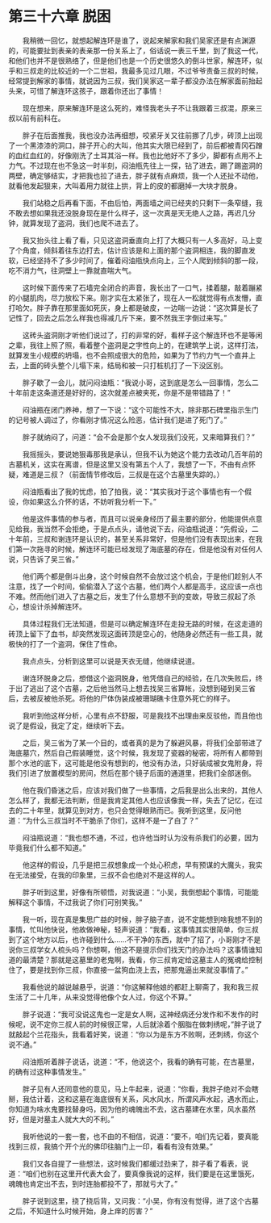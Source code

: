 # 第三十六章 脱困


　　我稍微一回忆，就想起解连环是谁了，说起来解家和我们吴家还是有点渊源的，可能要扯到表亲的表亲那一份关系上了，俗话说一表三千里，到了我这一代，和他们也并不是很熟络了，但是他们也是一个历史很悠久的倒斗世家，解连环，似乎和三叔走的比较近的一个二世祖，我最多见过几眼，不过爷爷责备三叔的时候，经常提到解家的事情，就说因为三叔，我们吴家这一辈子都没办法在解家面前抬起头来，可惜了解连环这孩子，跟着你还出了事情！

　　现在想来，原来解连环是这么死的，难怪我老头子不让我跟着三叔混，原来三叔以前有前科在。

　　胖子在后面推我，我也没办法再细想，咬紧牙关又往前挪了几步，砖顶上出现了一个黑漆漆的洞口，胖子开心的大叫，他其实大限已经到了，前后都被青冈石蹭的血红血红的，好像刚洗了土耳其浴一样。我也比他好不了多少，脚都有点用不上力气。不过现在也不急这一时半刻，闷油瓶先往上一探，钻了进去，踢了踢盗洞的两壁，确定够结实，才把我也拉了进去，胖子就有点麻烦，我一个人还扯不动他，就看他发起狠来，大叫着用力就往上拱，背上的皮的都磨掉一大块才脱身。

　　我们站稳之后再看下面，不由后怕，两面墙之间已经夹的只剩下一条窄缝，我不敢去想如果我还没脱身现在是什么样子，这一次真是天无绝人之路，再迟几分钟，就算发现了盗洞，我们也爬不进去了。

　　我又抬头往上看了看，只见这盗洞垂直向上打了大概只有一人多高好，马上变了个角度，倾斜着往东边打去，估计应该是和上面的那个盗洞相连，我的脚直发软，已经坚持不了多少时间了，催着闷油瓶快点向上，三个人爬到倾斜的那一段，吃不消力气，往洞壁上一靠就直喘大气。

　　这时候下面传来了石墙完全闭合的声音，我长出了一口气，揉着腿，敲着蹦紧的小腿肌肉，尽力放松下来。刚才实在太紧张了，现在人一松就觉得有点发懵，直打哈欠。胖子靠在那里面如死灰，身上都是破皮，一边喘一边说：“这次算是长了记性了，回去之后怎么样我也得减几斤下来，要不然我王字倒过来写。”

　　这砖头盗洞刚才听他们说过了，打的非常的好，看样子这个解连环也不是等闲之辈，我往上照了照，看着整个盗洞是之字性向上的，在建筑学上说，这样打法，就算发生小规模的坍塌，也不会照成很大的危险，如果为了节约力气一个直井上去，上面的砖头整个儿塌下来，结局和被一只打桩机打了一下没区别。

　　胖子歇了一会儿，就问闷油瓶：“我说小哥，这到底是怎么一回事情，怎么二十年前走这条道还是好好的，这次就差点被夹死，你是不是带错路了！”

　　闷油瓶在闭门养神，想了一下说：“这个可能性不大，除非那石碑里指示生门的记号被人调过了，你看刚才情况这么险恶，估计我们是进了死门了。”

　　胖子就纳闷了，问道：“会不会是那个女人发现我们没死，又来暗算我们？”

　　我摇摇头，要说她狠毒那我是承认，但我不认为她这个能力去改动几百年前的古墓机关，这实在离谱，但是这里又没有第五个人了，我想了一下，不由有点怀疑，难道是三叔？（前面情节修改后，三叔是在这个古墓里失踪的。）

　　闷油瓶看出了我的忧虑，拍了拍我，说：“其实我对于这个事情也有一个假设，你如果这么介怀的话，不妨听我分析一下。”

　　他是这件事情的参与者，而且可以说亲身经历了最主要的部分，他能提供点意见给我，我当然不会拒绝，于是点点头，请他说下去，闷油瓶说道：“先假设，二十年前，三叔和谢连环是认识的，甚至关系非常好，但是他们没有表现出来，在我们第一次拖寻的时候，解连环可能已经发现了海底墓的存在，但是他没有对任何人说，只告诉了吴三省。”

　　他们两个都是倒斗出身，这个时候自然不会放过这个机会，于是他们趁别人不注意，找了一个时间，偷偷潜入了这个古墓，他们两个人都是高手，这应该一点也不难。然而他们进入了古墓之后，发生了什么意想不到的变故，导致三叔起了杀心，想设计杀掉解连环。

　　具体过程我们无法知道，但是可以确定解连环在走投无路的时候，在这走道的砖顶上留下了血书，却突然发现这面砖顶是空心的，他随身必然还有一些工具，就极快的打了一个盗洞，保住了性命。

　　我点点头，分析到这里可以说是天衣无缝，他继续说道。

　　谢连环脱身之后，想借这个盗洞脱身，他凭借自己的经验，在几次失败后，终于出了逃出了这个古墓，之后他当然马上想去找吴三省算帐，没想到碰到吴三省后，去被反被他杀死。将他的尸体伪装成被珊瑚礁卡住意外死亡的样子。

　　我听到他这样分析，心里有点不舒服，可是我找不出理由来反驳他，而且他也说了是假设，我定了定，继续听下去。

　　之后，吴三省为了某一个目的，或者真的是为了躲避风暴，将我们全部带进了海底墓穴，然后自己假装睡觉，这个时候，我发现了瓷器的秘密，将所有人都带到那个水池的底下，这可能是他没有想到的，他没有办法，只好装成被女鬼附身，将我们引进了放置模型的房间，然后在那个镜子后面的通道里，把我们全部迷倒。

　　他在我们昏迷之后，应该对我们做了一些事情，之后我是出么出来的，其他人怎么样了，我都无法判断，但是我肯定其他人也应该像我一样，失去了记忆，在过去的二十年里，就算见到对方，也只会觉得眼熟而已。我听到这里，反问他道：“为什么三叔当时不干脆杀了你们，这样不是一了白了？”

　　闷油瓶说道：“我也想不通，不过，也许他当时认为没有杀我们的必要，因为毕竟我们什么都不知道。”

　　他这样的假设，几乎是把三叔想象成一个处心积虑，早有预谋的大魔头，我实在无法接受，在我的印象里，三叔不会也绝对不是这样的人。

　　胖子听到这里，好像有所顿悟，对我说道：“小吴，我倒想起个事情，可能能解释这个事情，不过我说了你们可别笑我。”

　　我一听，现在真是集思广益的时候，胖子脑子直，说不定能想到啥我想不到的事情，忙叫他快说，他故做神秘，轻声说道：“我看，这事情其实很简单，你三叔到了这个地方以后，也许碰到什么……不干净的东西，就中了招了，小哥刚才不是说你三叔学女人梳头吗？你想啊，他这不是提示你们找天门的办法吗？这事情谁知道的最清楚？那就是这墓里的老鬼啊，我看，你三叔肯定给这墓主人的冤魂给控制住了，要是找到你三叔，你直接一盆狗血浇上去，把那鬼逼出来就没事情了。”

　　我看他说的越说越悬乎，说道：“你这解释他娘的都赶上聊斋了，我和我三叔生活了二十几年，从来没觉得他像个女人过，你这个不算。”

　　胖子说道：“我可没说这鬼也一定是女人啊，这神经病还分发作和不发作的时候呢，说不定你三叔人前的时候很正常，人后就涂着个胭脂在做刺绣呢，”胖子说了就敲起个兰花指头，我看着好笑，说道：“你以为是东方不败啊，还刺绣，你这个说不通。”

　　闷油瓶听着胖子说话，说道：“不，他说这个，我看的确有可能，在古墓里，的确有过这种事情发生。”

　　胖子见有人还同意他的意见，马上牛起来，说道：“你看，我胖子绝对不会瞎掰，我估计着，这和这墓在海底很有关系，风水风水，所谓风声水起，遇水而止，你知道为啥水鬼要找替身吗，因为他的魂魄出不去，这古墓建在水里，风水虽然好，但是对墓主人就大大的不利。”

　　我听他说的一套一套，也不由的不相信，说道：“要不，咱们先记着，要真能找到三叔，我搞个开个光的佛印往脑门上一印，看看有没有效果。”

　　我们又各自提了一些想法，这时候我们都缓过劲来了，胖子看了看表，说道：“咱们也别在这里开代表大会了，要真像我说的这样，我们要是在这里饿死，魂魄也肯定出不去，到时连胎都投不了，那就亏大了。”

　　胖子说到这里，挠了挠后背，又问我：“小吴，你有没有觉得，进了这个古墓之后，不知道什么时候开始，身上痒的厉害？”

